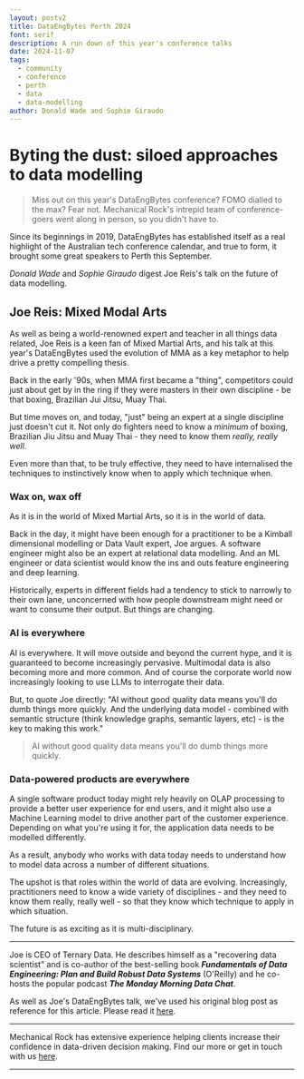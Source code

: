 ```yaml
---
layout: postv2
title: DataEngBytes Perth 2024
font: serif
description: A run down of this year's conference talks
date: 2024-11-07
tags:
  - community
  - conference
  - perth
  - data
  - data-modelling
author: Donald Wade and Sophie Giraudo
---
```


# Byting the dust:  siloed approaches to data modelling

> Miss out on this year's DataEngBytes conference? FOMO dialled to the max? Fear not. Mechanical Rock's intrepid team of conference-goers went along in person, so you didn't have to.

Since its beginnings in 2019, DataEngBytes has established itself as a real highlight of the Australian tech conference calendar, and true to form, it brought some great speakers to Perth this September. 

_Donald Wade_ and _Sophie Giraudo_ digest Joe Reis's talk on the future of data modelling.
## Joe Reis: Mixed Modal Arts

As well as being a world-renowned expert and teacher in all things data related, Joe Reis is a keen fan of Mixed Martial Arts, and his talk at this year's DataEngBytes used the evolution of MMA as a key metaphor to help drive a pretty compelling thesis.

Back in the early '90s, when MMA first became a "thing", competitors could just about get by in the ring if they were masters in their own discipline - be that boxing, Brazilian Jui Jitsu, Muay Thai.

But time moves on, and today, "just" being an expert at a single discipline just doesn't cut it. Not only do fighters need to know a _minimum_ of boxing, Brazilian Jiu Jitsu and Muay Thai - they need to know them _really, really well_.

Even more than that, to be truly effective, they need to have internalised the techniques to instinctively know when to apply which technique when.

### Wax on, wax off

As it is in the world of Mixed Martial Arts, so it is in the world of data.

Back in the day, it might have been enough for a practitioner to be a Kimball dimensional modelling or Data Vault expert, Joe argues. A software engineer might also be an expert at relational data modelling. And an ML engineer or data scientist would know the ins and outs feature engineering and deep learning.

Historically, experts in different fields had a tendency to stick to narrowly to their own lane, unconcerned with how people downstream might need or want to consume their output. But things are changing.

### AI is everywhere

AI is everywhere. It will move outside and beyond the current hype, and it is guaranteed to become increasingly pervasive. Multimodal data is also becoming more and more common. And of course the corporate world now increasingly looking to use LLMs to interrogate their data.

But, to quote Joe directly: "AI without good quality data means you'll do dumb things more quickly. And the underlying data model - combined with semantic structure (think knowledge graphs, semantic layers, etc) - is the key to making this work."

>AI without good quality data means you'll do dumb things more quickly. 

### Data-powered products are everywhere

A single software product today might rely heavily on OLAP processing to provide a better user experience for end users, and it might also use a Machine Learning model to drive another part of the customer experience. Depending on what you're using it for, the application data needs to be modelled differently.

As a result, anybody who works with data today needs to understand how to model data across a number of different situations.

The upshot is that roles within the world of data are evolving. Increasingly, practitioners need to know a wide variety of disciplines - and they need to know them really, really well - so that they know which technique to apply in which situation.

The future is as exciting as it is multi-disciplinary.

---

Joe is CEO of Ternary Data. He describes himself as a "recovering data scientist" and is co-author of the best-selling book **_Fundamentals of Data Engineering: Plan and Build Robust Data Systems_** (O'Reilly) and he co-hosts the popular podcast **_The Monday Morning Data Chat_**.

As well as Joe's DataEngBytes talk, we've used his original blog post as reference for this article. Please read it [here](https://joereis.substack.com/p/mixed-model-arts-the-convergence). 

---

Mechanical Rock has extensive experience helping clients increase their confidence in data-driven decision making. Find our more or get in touch with us [here](https://www.mechanicalrock.io/our-expertise/data-and-ai).

---
